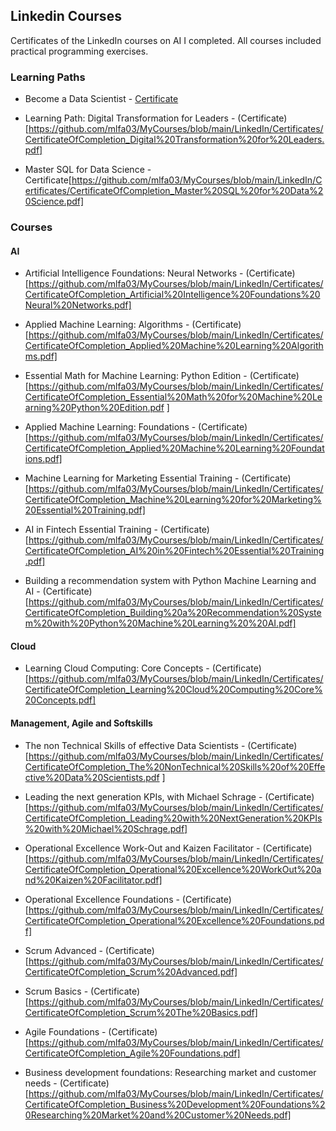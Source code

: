 ## Linkedin Courses 

Certificates of the LinkedIn courses on AI I completed. All courses included practical programming exercises. 

### Learning Paths
- Become a Data Scientist - [Certificate](https://github.com/mlfa03/MyCourses/blob/main/LinkedIn/Certificates/CertificateOfCompletion_Become%20a%20Data%20Scientist.pdf)

- Learning Path: Digital Transformation for Leaders - (Certificate)[https://github.com/mlfa03/MyCourses/blob/main/LinkedIn/Certificates/CertificateOfCompletion_Digital%20Transformation%20for%20Leaders.pdf]

- Master SQL for Data Science - Certificate[https://github.com/mlfa03/MyCourses/blob/main/LinkedIn/Certificates/CertificateOfCompletion_Master%20SQL%20for%20Data%20Science.pdf]



### Courses

#### AI
  - Artificial Intelligence Foundations: Neural Networks - (Certificate)[https://github.com/mlfa03/MyCourses/blob/main/LinkedIn/Certificates/CertificateOfCompletion_Artificial%20Intelligence%20Foundations%20Neural%20Networks.pdf]
  
  - Applied Machine Learning: Algorithms - (Certificate)[https://github.com/mlfa03/MyCourses/blob/main/LinkedIn/Certificates/CertificateOfCompletion_Applied%20Machine%20Learning%20Algorithms.pdf]
  
  - Essential Math for Machine Learning: Python Edition - (Certificate)[https://github.com/mlfa03/MyCourses/blob/main/LinkedIn/Certificates/CertificateOfCompletion_Essential%20Math%20for%20Machine%20Learning%20Python%20Edition.pdf ]
  
  - Applied Machine Learning: Foundations - (Certificate)[https://github.com/mlfa03/MyCourses/blob/main/LinkedIn/Certificates/CertificateOfCompletion_Applied%20Machine%20Learning%20Foundations.pdf]
  
  - Machine Learning for Marketing Essential Training - (Certificate)[https://github.com/mlfa03/MyCourses/blob/main/LinkedIn/Certificates/CertificateOfCompletion_Machine%20Learning%20for%20Marketing%20Essential%20Training.pdf]
  
 - AI in Fintech Essential Training - (Certificate)[https://github.com/mlfa03/MyCourses/blob/main/LinkedIn/Certificates/CertificateOfCompletion_AI%20in%20Fintech%20Essential%20Training.pdf]
 
 - Building a recommendation system with Python Machine Learning and AI - (Certificate)[https://github.com/mlfa03/MyCourses/blob/main/LinkedIn/Certificates/CertificateOfCompletion_Building%20a%20Recommendation%20System%20with%20Python%20Machine%20Learning%20%20AI.pdf]
 
 #### Cloud
  
 - Learning Cloud Computing: Core Concepts - (Certificate)[https://github.com/mlfa03/MyCourses/blob/main/LinkedIn/Certificates/CertificateOfCompletion_Learning%20Cloud%20Computing%20Core%20Concepts.pdf]
 
 
 #### Management, Agile and Softskills
 
 - The non Technical Skills of effective Data Scientists - (Certificate)[https://github.com/mlfa03/MyCourses/blob/main/LinkedIn/Certificates/CertificateOfCompletion_The%20NonTechnical%20Skills%20of%20Effective%20Data%20Scientists.pdf ]
 
 - Leading the next generation KPIs, with Michael Schrage - (Certificate)[https://github.com/mlfa03/MyCourses/blob/main/LinkedIn/Certificates/CertificateOfCompletion_Leading%20with%20NextGeneration%20KPIs%20with%20Michael%20Schrage.pdf]
 
 - Operational Excellence Work-Out and Kaizen Facilitator - (Certificate)[https://github.com/mlfa03/MyCourses/blob/main/LinkedIn/Certificates/CertificateOfCompletion_Operational%20Excellence%20WorkOut%20and%20Kaizen%20Facilitator.pdf]
 
 - Operational Excellence Foundations - (Certificate)[https://github.com/mlfa03/MyCourses/blob/main/LinkedIn/Certificates/CertificateOfCompletion_Operational%20Excellence%20Foundations.pdf]
 
 - Scrum Advanced - (Certificate)[https://github.com/mlfa03/MyCourses/blob/main/LinkedIn/Certificates/CertificateOfCompletion_Scrum%20Advanced.pdf]
 
 - Scrum Basics - (Certificate)[https://github.com/mlfa03/MyCourses/blob/main/LinkedIn/Certificates/CertificateOfCompletion_Scrum%20The%20Basics.pdf]
 
 - Agile Foundations - (Certificate)[https://github.com/mlfa03/MyCourses/blob/main/LinkedIn/Certificates/CertificateOfCompletion_Agile%20Foundations.pdf]
 
 - Business development foundations: Researching market and customer needs - (Certificate)[https://github.com/mlfa03/MyCourses/blob/main/LinkedIn/Certificates/CertificateOfCompletion_Business%20Development%20Foundations%20Researching%20Market%20and%20Customer%20Needs.pdf]


    
